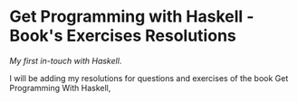 # Get Programming with Haskell - Book's Exercises Resolutions
_My first in-touch with Haskell_. 

I will be adding my resolutions for questions and exercises of the book Get Programming With Haskell, 
